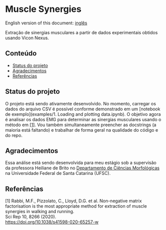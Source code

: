# Muscle Synergies

English version of this document: [inglês](README.md)

Extração de sinergias musculares a partir de dados experimentais obtidos usando
Vicon Nexus.

## Conteúdo

- [Status do projeto](#status-do-projeto)
- [Agradecimentos](#agradecimentos)
- [Referências](#referências)

## Status do projeto

O projeto está sendo ativamente desenvolvido. No momento, carregar os dados do
arquivo CSV é possível conforme demonstrado em um  [notebook de
exemplo](examples/1. Loading and plotting data.ipynb).  O objetivo agora é
analisar os dados EMG para determinar as sinergias musculares usando o método em
[[1]](#1). Vou também simultaneamente preencher as docstrings (a maioria está
faltando) e trabalhar de forma geral na qualidade do código e do repo.

## Agradecimentos

Essa análise está sendo desenvolvida para meu estágio sob a supervisão da
professora Heiliane de Brito no [Departamento de Ciências
Morfológicas](https://mor.ccb.ufsc.br/) na Universidade Federal de Santa
Catarina (UFSC).

## Referências
<a id="1">[1]</a> Rabbi, M.F., Pizzolato, C., Lloyd, D.G. et al. Non-negative matrix factorisation is the most appropriate method for extraction of muscle synergies in walking and running.  
Sci Rep 10, 8266 (2020).  
https://doi.org/10.1038/s41598-020-65257-w

